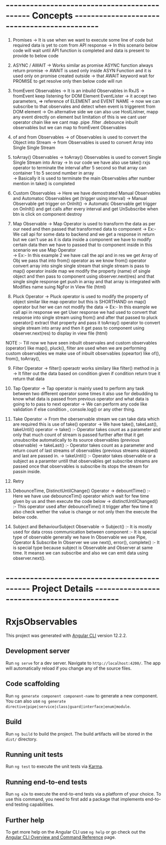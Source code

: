 # --------------------------------------------  Concepts  --------------------------------------------  
1. Promises
-> It is use when we want to execute some line of code but required data is yet to com from API response 
-> In this scenario below code will wait until API function is completed and data is present to provide to below code


2. ASYNC / AWAIT
-> Works similar as promise ASYNC function always return promise 
-> AWAIT is used only inside ASYN Function and it is used only on promise created outside 
-> that AWAIT keyword wait for PROMISE to get resolve only then below code will run

3. fromEvent Observables
-> It is an inbuild Observables in RxJS
-> fromEvent keep listening for DOM Element EventLister
-> it accept two parameters, => reference of ELEMENT and EVENT NAME
-> now we can subscribe to that observales and detect when event is triggerent from DOM element
-> On alternative side we can also use HostListner, mapp any event directly on element but limitation of this is we cant user operator chain like we cant map .pipe .filter .debounce inbuilt observables but we can map to fromEvent Observables 

4. of and from Observables
-> of Observables is used to convert the Object into Stream 
-> from Observables is used to convert Array into Single Single Stream

5. toArray() Observables
-> toArray() Observables is used to convert Single Single Stream into Array 
-> In our code we have also use take() rxjs operator to terminate the interval after 5 second
    so that array can container 1 to 5 second number in array  
    -> Basically it is used to terminate the main Observables after number mention in take() is completed


6. Custom Observables 
-> Here we have demostrated Manual Observables and Automatoc Observables get (trigger using interval)
-> Manual Observable get trigger on OnInIt()
-> Automatic Observable get trigger on OnInIt() and get calls after every  interval and get UnSubscribe when btn is click on component destroy


7. Map Observable
-> Map Operator is used to transform the data as per our need and then passed that transformed data to component
-> Ex:- We call api for some data to backend and we get a response in return but we can't use as it is data inside a component
we have to modify certain data then we have to passed that to component inside in this scenario we use Map Operator   
-> Ex:- In this example 2 we have call the api and in res we get Array of Obj we pass that into from() operator as we know
from() operator convert array into single single stream that single stream is pass to map() operator inside map we modify the property (name) of single object and then pass to component using observer.next(res) and that single single response get push in array and that array is integrated with Modifies name suing NgFor in View file (html)   


8. Pluck Operator
-> Pluck operator is used to modify the property of object similar like map operator but this is SHORTHAND on map() operator but her we can not modify the data 
-> Ex:- In this example we call api in response we get User response we had used to convert that response into single stream using from() and after that passed to pluck operator() extract that property and pass it toArray() operator to convert single stream into array and then it get pass to component using observer.next(res) to display in view file (html)


NOTE :- Till now we have seen inbuilt observales and custom observables (operator) like map(), pluck(), filter  are used when we are performing custom observables we make use of inbuilt observables (opeartor) like of(), from(), toArray(),

9. Filter Operator
-> filter() operaotr works similary like filter() method in js
-> It filter out the data based on condition given if condition return true it return that data 


10. Tap Operator
-> Tap operator is mainly used to perform any task between two different operator some times it also use for debudding to know what data is passed from previous operator and what data is going to to pass to next operator 
-> We can perform any code like validation if else condition , console.log() or any other thing.


11. Take Operator
-> From the oberservable stream we can take data which are required this is use of take() operator
-> We have take(), takeLast(), takeUntil() operator
-> take() :- Operator takes count as a parameter and only that much count of stream is passed further after that it get unsubscribe automatically to its source observables (previous observable)
-> takeLast() :- Operator takes count as a parameter and return count of last streams of observables (previous streams skipped) and  last are passed in.
-> takeUntil() :- Operator takes observable or a subject as a paramter untill that observables get subscribe streams are passed once
that observables is subscribe its stops the stream for passin inside.



12. Retry 


13. DebounceTime, DistinctUntilChange() Operator
-> debountTime() :-  Here we have use debounceTim() operator which wait for few time given by us and then execute the code below
-> distinctUntilChanged() :- This operator used after debounceTime() it trigger after few time it also check wether the value is change or not only then the execute the below code.


14. Subject and BehaviourSubject Observable
-> Subject() 
    :-  It is mostly used for data cross communication between component
    :-  It is special type of observable generally we have 
        In Observable we use Pipe, Operator & Subscribe
        In Observer we use next(), error(), complete()
    :-  It is special type because subject is Observable and Observer at same time. It meanse we can subscribe and also 
        we can emit data using observer.next().





 

























# --------------------------------------------  Project Details --------------------------------------------  

# RxjsObservables

This project was generated with [Angular CLI](https://github.com/angular/angular-cli) version 12.2.2.

## Development server

Run `ng serve` for a dev server. Navigate to `http://localhost:4200/`. The app will automatically reload if you change any of the source files.

## Code scaffolding

Run `ng generate component component-name` to generate a new component. You can also use `ng generate directive|pipe|service|class|guard|interface|enum|module`.

## Build

Run `ng build` to build the project. The build artifacts will be stored in the `dist/` directory.

## Running unit tests

Run `ng test` to execute the unit tests via [Karma](https://karma-runner.github.io).

## Running end-to-end tests

Run `ng e2e` to execute the end-to-end tests via a platform of your choice. To use this command, you need to first add a package that implements end-to-end testing capabilities.

## Further help

To get more help on the Angular CLI use `ng help` or go check out the [Angular CLI Overview and Command Reference](https://angular.io/cli) page.
